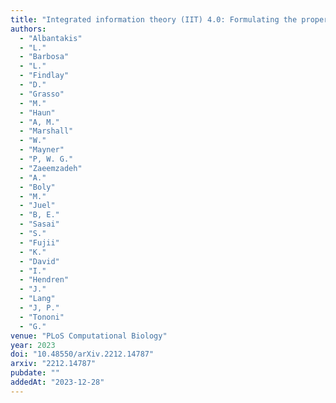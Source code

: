 ```yaml
---
title: "Integrated information theory (IIT) 4.0: Formulating the properties of phenomenal existence in physical terms"
authors:
  - "Albantakis"
  - "L."
  - "Barbosa"
  - "L."
  - "Findlay"
  - "D."
  - "Grasso"
  - "M."
  - "Haun"
  - "A, M."
  - "Marshall"
  - "W."
  - "Mayner"
  - "P, W. G."
  - "Zaeemzadeh"
  - "A."
  - "Boly"
  - "M."
  - "Juel"
  - "B, E."
  - "Sasai"
  - "S."
  - "Fujii"
  - "K."
  - "David"
  - "I."
  - "Hendren"
  - "J."
  - "Lang"
  - "J, P."
  - "Tononi"
  - "G."
venue: "PLoS Computational Biology"
year: 2023
doi: "10.48550/arXiv.2212.14787"
arxiv: "2212.14787"
pubdate: ""
addedAt: "2023-12-28"
---
```

